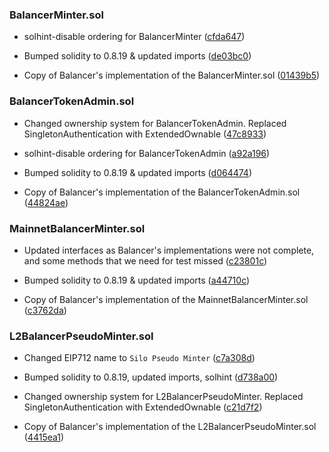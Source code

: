 ### BalancerMinter.sol
- solhint-disable ordering for BalancerMinter ([cfda647](https://github.com/silo-finance/silo-contracts-v2/pull/38/commits/cfda647e39e006a3c50a67792cae81368ccd9acb))

- Bumped solidity to 0.8.19 & updated imports ([de03bc0](https://github.com/silo-finance/silo-contracts-v2/pull/38/commits/de03bc0debbb4cc7bb25ec99d0250336a8cc02c8))

- Copy of Balancer's implementation of the BalancerMinter.sol ([01439b5](https://github.com/silo-finance/silo-contracts-v2/pull/38/commits/01439b5dcd336edf7866e4f633a192984756a210))

### BalancerTokenAdmin.sol
- Changed ownership system for BalancerTokenAdmin. Replaced SingletonAuthentication with ExtendedOwnable ([47c8933](https://github.com/silo-finance/silo-contracts-v2/pull/38/commits/47c89333cebd0bb772f7da1b0bf2d76981c8a5a6))

- solhint-disable ordering for BalancerTokenAdmin ([a92a196](https://github.com/silo-finance/silo-contracts-v2/pull/38/commits/a92a19673b56acfeb78a44d6971916dd38a56c07))

- Bumped solidity to 0.8.19 & updated imports ([d064474](https://github.com/silo-finance/silo-contracts-v2/pull/38/commits/d064474905124d29b49feabba0cc22a9dc381487))

- Copy of Balancer's implementation of the BalancerTokenAdmin.sol ([44824ae](https://github.com/silo-finance/silo-contracts-v2/pull/38/commits/44824aeb22ca0bddcc87f109e19fce792984469c))

### MainnetBalancerMinter.sol
- Updated interfaces as Balancer's implementations were not complete, and some methods that we need for test missed ([c23801c](https://github.com/silo-finance/silo-contracts-v2/pull/38/commits/c23801cdecf88e5b85f37ac39dc6e3f7817aa054))

- Bumped solidity to 0.8.19 & updated imports ([a44710c](https://github.com/silo-finance/silo-contracts-v2/pull/38/commits/a44710c33a7d791d9b02f77f35e339090b7a994f))

- Copy of Balancer's implementation of the MainnetBalancerMinter.sol ([c3762da](https://github.com/silo-finance/silo-contracts-v2/pull/38/commits/c3762da774abbab4a309157c86237c1432e01ae8))

### L2BalancerPseudoMinter.sol
- Changed EIP712 name to `Silo Pseudo Minter` ([c7a308d](https://github.com/silo-finance/silo-contracts-v2/pull/62/commits/c7a308d2b8f547983ca8179ccb9f4c96b1248e91))

- Bumped solidity to 0.8.19, updated imports, solhint ([d738a00](https://github.com/silo-finance/silo-contracts-v2/pull/62/commits/d738a00897465e70f7284c5c3c11738242f45f56))

- Changed ownership system for L2BalancerPseudoMinter. Replaced SingletonAuthentication with ExtendedOwnable ([c21d7f2](https://github.com/silo-finance/silo-contracts-v2/pull/62/commits/c21d7f2ab24a8df01222389b5a44d693913cd355))

- Copy of Balancer's implementation of the L2BalancerPseudoMinter.sol ([4415ea1](https://github.com/silo-finance/silo-contracts-v2/pull/62/commits/4415ea1e19992f602104cd87d20609c565a2ef1d))